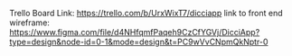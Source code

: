 Trello Board Link: https://trello.com/b/UrxWixT7/dicciapp
link to front end wireframe: https://www.figma.com/file/d4NHfqmfPaqeh9CzCfYGVj/DicciApp?type=design&node-id=0-1&mode=design&t=PC9wVvCNpmQkNptr-0